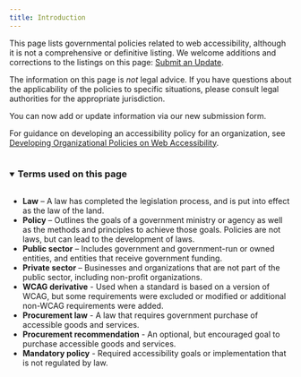 ```yaml
---
title: Introduction
---
```


This page lists governmental policies related to web accessibility, although it is not a comprehensive or definitive listing. We welcome additions and corrections to the listings on this page: <a href="submission.html">Submit an Update</a>.

The information on this page is _not_ legal advice. If you have questions about the applicability of the policies to specific situations, please consult legal authorities for the appropriate jurisdiction.

You can now add or update information via our new submission form.

For guidance on developing an accessibility policy for an organization, see [Developing Organizational Policies on Web Accessibility](https://www.w3.org/WAI/impl/pol).

<details open>
 <summary><h3 id="xterms" style="display:inline-block;">Terms used on this page</h3></summary>
     <div>
         <ul class="terms">
           <li><strong>Law</strong> – A law has completed the legislation process, and is put into effect as the law of the land.</li>
           <li><strong>Policy</strong> – Outlines the goals of a government ministry or agency as well as the methods and principles to achieve those goals. Policies are not laws, but can lead to the development of laws.</li>
           <li><strong>Public sector</strong> – Includes government and government-run or owned entities, and entities that receive government funding.</li>
           <li><strong>Private sector</strong> – Businesses and organizations that are not part of the public sector, including non-profit organizations.</li>
           <li><strong>WCAG derivative</strong> - Used when a standard is based on a version of WCAG, but some requirements were excluded or modified or additional non-WCAG requirements were added.</li>
           <li><strong>Procurement law</strong> - A law that requires government purchase of accessible goods and services.</li>
           <li><strong>Procurement recommendation</strong> - An optional, but encouraged goal to purchase accessible goods and services.</li>
           <li><strong>Mandatory policy</strong> - Required accessibility goals or implementation that is not regulated by law.</li>
         </ul>
     </div>
 </details>
